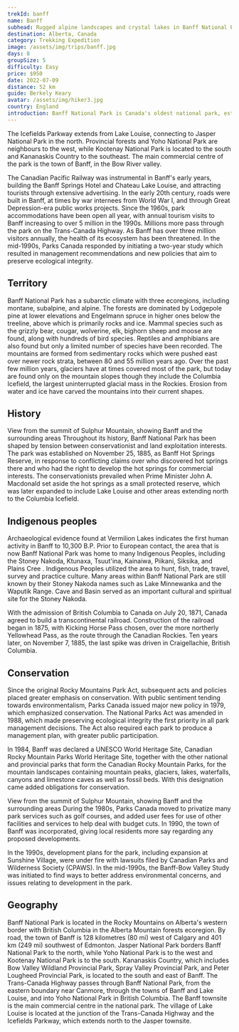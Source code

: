 ```yaml
---
trekId: banff
name: Banff
subhead: Rugged alpine landscapes and crystal lakes in Banff National Park
destination: Alberta, Canada
category: Trekking Expedition
image: /assets/img/trips/banff.jpg
days: 8
groupSize: 5
difficulty: Easy
price: $950
date: 2022-07-09
distance: 52 km
guide: Berkely Keary
avatar: /assets/img/hiker3.jpg
country: England
introduction: Banff National Park is Canada's oldest national park, established in 1885. Located in Alberta's Rocky Mountains, 110–180 kilometres (68–112 mi) west of Calgary, Banff encompasses 6,641 square kilometres (2,564 sq mi) of mountainous terrain, with many glaciers and ice fields, dense coniferous forest, and alpine landscapes.
---
```


The Icefields Parkway extends from Lake Louise, connecting to Jasper National Park in the north. Provincial forests and Yoho National Park are neighbours to the west, while Kootenay National Park is located to the south and Kananaskis Country to the southeast. The main commercial centre of the park is the town of Banff, in the Bow River valley.

The Canadian Pacific Railway was instrumental in Banff's early years, building the Banff Springs Hotel and Chateau Lake Louise, and attracting tourists through extensive advertising. In the early 20th century, roads were built in Banff, at times by war internees from World War I, and through Great Depression-era public works projects. Since the 1960s, park accommodations have been open all year, with annual tourism visits to Banff increasing to over 5 million in the 1990s. Millions more pass through the park on the Trans-Canada Highway. As Banff has over three million visitors annually, the health of its ecosystem has been threatened. In the mid-1990s, Parks Canada responded by initiating a two-year study which resulted in management recommendations and new policies that aim to preserve ecological integrity.

## Territory

Banff National Park has a subarctic climate with three ecoregions, including montane, subalpine, and alpine. The forests are dominated by Lodgepole pine at lower elevations and Engelmann spruce in higher ones below the treeline, above which is primarily rocks and ice. Mammal species such as the grizzly bear, cougar, wolverine, elk, bighorn sheep and moose are found, along with hundreds of bird species. Reptiles and amphibians are also found but only a limited number of species have been recorded. The mountains are formed from sedimentary rocks which were pushed east over newer rock strata, between 80 and 55 million years ago. Over the past few million years, glaciers have at times covered most of the park, but today are found only on the mountain slopes though they include the Columbia Icefield, the largest uninterrupted glacial mass in the Rockies. Erosion from water and ice have carved the mountains into their current shapes.

## History

View from the summit of Sulphur Mountain, showing Banff and the surrounding areas
Throughout its history, Banff National Park has been shaped by tension between conservationist and land exploitation interests. The park was established on November 25, 1885, as Banff Hot Springs Reserve, in response to conflicting claims over who discovered hot springs there and who had the right to develop the hot springs for commercial interests. The conservationists prevailed when Prime Minister John A. Macdonald set aside the hot springs as a small protected reserve, which was later expanded to include Lake Louise and other areas extending north to the Columbia Icefield.

## Indigenous peoples

Archaeological evidence found at Vermilion Lakes indicates the first human activity in Banff to 10,300 B.P. Prior to European contact, the area that is now Banff National Park was home to many Indigenous Peoples, including the Stoney Nakoda, Ktunaxa, Tsuut'ina, Kainaiwa, Piikani, Siksika, and Plains Cree . Indigenous Peoples utilized the area to hunt, fish, trade, travel, survey and practice culture. Many areas within Banff National Park are still known by their Stoney Nakoda names such as Lake Minnewanka and the Waputik Range. Cave and Basin served as an important cultural and spiritual site for the Stoney Nakoda.

With the admission of British Columbia to Canada on July 20, 1871, Canada agreed to build a transcontinental railroad. Construction of the railroad began in 1875, with Kicking Horse Pass chosen, over the more northerly Yellowhead Pass, as the route through the Canadian Rockies. Ten years later, on November 7, 1885, the last spike was driven in Craigellachie, British Columbia.

## Conservation

Since the original Rocky Mountains Park Act, subsequent acts and policies placed greater emphasis on conservation. With public sentiment tending towards environmentalism, Parks Canada issued major new policy in 1979, which emphasized conservation. The National Parks Act was amended in 1988, which made preserving ecological integrity the first priority in all park management decisions. The Act also required each park to produce a management plan, with greater public participation.

In 1984, Banff was declared a UNESCO World Heritage Site, Canadian Rocky Mountain Parks World Heritage Site, together with the other national and provincial parks that form the Canadian Rocky Mountain Parks, for the mountain landscapes containing mountain peaks, glaciers, lakes, waterfalls, canyons and limestone caves as well as fossil beds. With this designation came added obligations for conservation.

View from the summit of Sulphur Mountain, showing Banff and the surrounding areas
During the 1980s, Parks Canada moved to privatize many park services such as golf courses, and added user fees for use of other facilities and services to help deal with budget cuts. In 1990, the town of Banff was incorporated, giving local residents more say regarding any proposed developments.

In the 1990s, development plans for the park, including expansion at Sunshine Village, were under fire with lawsuits filed by Canadian Parks and Wilderness Society (CPAWS). In the mid-1990s, the Banff-Bow Valley Study was initiated to find ways to better address environmental concerns, and issues relating to development in the park.

## Geography

Banff National Park is located in the Rocky Mountains on Alberta's western border with British Columbia in the Alberta Mountain forests ecoregion. By road, the town of Banff is 128 kilometres (80 mi) west of Calgary and 401 km (249 mi) southwest of Edmonton. Jasper National Park borders Banff National Park to the north, while Yoho National Park is to the west and Kootenay National Park is to the south. Kananaskis Country, which includes Bow Valley Wildland Provincial Park, Spray Valley Provincial Park, and Peter Lougheed Provincial Park, is located to the south and east of Banff. The Trans-Canada Highway passes through Banff National Park, from the eastern boundary near Canmore, through the towns of Banff and Lake Louise, and into Yoho National Park in British Columbia. The Banff townsite is the main commercial centre in the national park. The village of Lake Louise is located at the junction of the Trans-Canada Highway and the Icefields Parkway, which extends north to the Jasper townsite.
